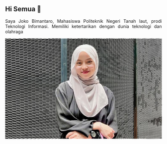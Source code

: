 ## Hi Semua 👋
<p align="justify">
Saya Joko Bimantaro, Mahasiswa Politeknik Negeri Tanah laut, prodi Teknologi Informasi. Memiliki ketertarikan dengan dunia teknologi dan olahraga
</p>

![Joko Bimantaro](img/punyaku.jpg)

<!--
**jokobim12/jokobim12** is a ✨ _special_ ✨ repository because its `README.md` (this file) appears on your GitHub profile.

Here are some ideas to get you started:

- 🔭 I’m currently working on ...
- 🌱 I’m currently learning ...
- 👯 I’m looking to collaborate on ...
- 🤔 I’m looking for help with ...
- 💬 Ask me about ...
- 📫 How to reach me: ...
- 😄 Pronouns: ...
- ⚡ Fun fact: ...
-->
